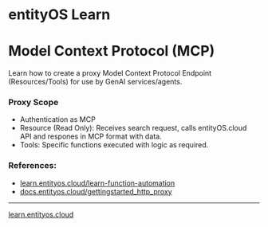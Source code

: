 # entityOS Learn
# Model Context Protocol (MCP)

Learn how to create a proxy Model Context Protocol Endpoint (Resources/Tools) for use by GenAI services/agents.

### Proxy Scope

- Authentication as MCP
- Resource (Read Only): Receives search request, calls entityOS.cloud API and respones in MCP format with data.
- Tools: Specific functions executed with logic as required.

### References:

- [learn.entityos.cloud/learn-function-automation](https://learn.entityos.cloud/learn-function-automation)
- [docs.entityos.cloud/gettingstarted_http_proxy](https://docs.entityos.cloud/gettingstarted_http_proxy)

---

[learn.entityos.cloud](https://learn.entityos.cloud)